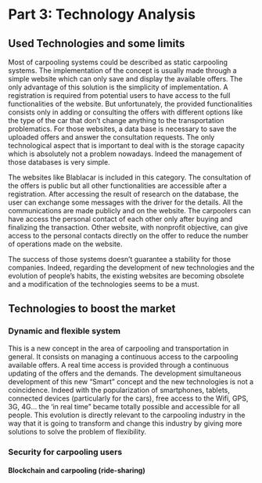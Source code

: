 # Part 3: Technology Analysis #

## Used Technologies and some limits ##

Most of carpooling systems could be described as static carpooling systems. The implementation of the concept is usually made through a simple website which can only save and display the available offers. The only advantage of this solution is the simplicity of implementation. A registration is required from potential users to have access to the full functionalities of the website. But unfortunately, the provided functionalities consists only in adding or consulting the offers with different options like the type of the car that don’t change anything to the transportation problematics. For those websites, a data base is necessary to save the uploaded offers and answer the consultation requests. The only technological aspect that is important to deal with is the storage capacity which is absolutely not a problem nowadays. Indeed the management of those databases is very simple.

The websites like Blablacar is included in this category. The consultation of the offers is public but all other functionalities are accessible after a registration. After accessing the result of research on the database, the user can exchange some messages with the driver for the details. All the communications are made publicly and on the website. The carpoolers can have access the personal contact of each other only after buying and finalizing the transaction. Other website, with nonprofit objective, can give access to the personal contacts directly on the offer to reduce the number of operations made on the website. 

The success of those systems doesn’t guarantee a stability for those companies. Indeed, regarding the development of new technologies and the evolution of people’s habits, the existing websites are becoming obsolete and a modification of the technologies seems to be a must.

## Technologies to boost the market ##
### Dynamic and flexible system ###
This is a new concept in the area of carpooling and transportation in general. It consists on managing a continuous access to the carpooling available offers. A real time access is provided through a continuous updating of the offers and the demands. The development simultaneous development of this new “Smart” concept and the new technologies is not a coincidence. Indeed with the popularization of smartphones, tablets, connected devices (particularly for the cars), free access to the Wifi, GPS, 3G, 4G… the ‘in real time” became totally possible and accessible for all people. This evolution is directly relevant to the carpooling industry in the way that it is going to transform and change this industry by giving more solutions to solve the problem of flexibility.

### Security for carpooling users ###
#### Blockchain and carpooling (ride-sharing) ####
